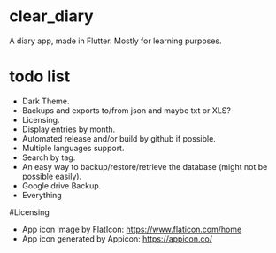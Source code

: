 # clear_diary

A diary app, made in Flutter. Mostly for learning purposes.

# todo list
- Dark Theme.
- Backups and exports to/from json and maybe txt or XLS?
- Licensing.
- Display entries by month.
- Automated release and/or build by github if possible.
- Multiple languages support.
- Search by tag.
- An easy way to backup/restore/retrieve the database (might not be possible easily).
- Google drive Backup.
- Everything


#Licensing
- App icon image by FlatIcon: https://www.flaticon.com/home
- App icon generated by Appicon: https://appicon.co/